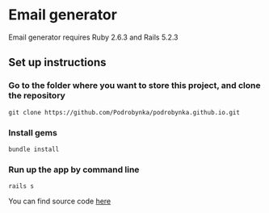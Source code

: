 # Email generator

Email generator requires Ruby 2.6.3 and Rails 5.2.3

## Set up instructions

### Go to the folder where you want to store this project, and clone the repository

```git clone https://github.com/Podrobynka/podrobynka.github.io.git```

### Install gems

```bundle install```

### Run up the app by command line

```rails s```

You can find source code [here](https://github.com/Podrobynka/podrobynka.github.io)
